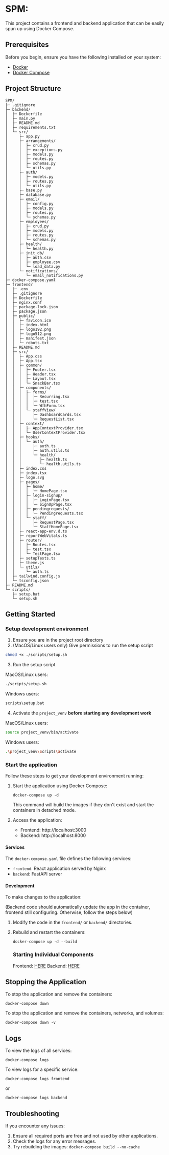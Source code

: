 # SPM:

This project contains a frontend and backend application that can be easily spun up using Docker Compose.

## Prerequisites

Before you begin, ensure you have the following installed on your system:

- [Docker](https://www.docker.com/get-started)
- [Docker Compose](https://docs.docker.com/compose/install/)

## Project Structure

```
SPM/
├─ .gitignore
├─ backend/
│  ├─ Dockerfile
│  ├─ main.py
│  ├─ README.md
│  ├─ requirements.txt
│  └─ src/
│     ├─ app.py
│     ├─ arrangements/
│     │  ├─ crud.py
│     │  ├─ exceptions.py
│     │  ├─ models.py
│     │  ├─ routes.py
│     │  ├─ schemas.py
│     │  └─ utils.py
│     ├─ auth/
│     │  ├─ models.py
│     │  ├─ routes.py
│     │  └─ utils.py
│     ├─ base.py
│     ├─ database.py
│     ├─ email/
│     │  ├─ config.py
│     │  ├─ models.py
│     │  ├─ routes.py
│     │  └─ schemas.py
│     ├─ employees/
│     │  ├─ crud.py
│     │  ├─ models.py
│     │  ├─ routes.py
│     │  └─ schemas.py
│     ├─ health/
│     │  └─ health.py
│     ├─ init_db/
│     │  ├─ auth.csv
│     │  ├─ employee.csv
│     │  └─ load_data.py
│     └─ notifications/
│        └─ email_notifications.py
├─ docker-compose.yaml
├─ frontend/
│  ├─ .env
│  ├─ .gitignore
│  ├─ Dockerfile
│  ├─ nginx.conf
│  ├─ package-lock.json
│  ├─ package.json
│  ├─ public/
│  │  ├─ favicon.ico
│  │  ├─ index.html
│  │  ├─ logo192.png
│  │  ├─ logo512.png
│  │  ├─ manifest.json
│  │  └─ robots.txt
│  ├─ README.md
│  ├─ src/
│  │  ├─ App.css
│  │  ├─ App.tsx
│  │  ├─ common/
│  │  │  ├─ Footer.tsx
│  │  │  ├─ Header.tsx
│  │  │  ├─ Layout.tsx
│  │  │  └─ SnackBar.tsx
│  │  ├─ components/
│  │  │  ├─ forms/
│  │  │  │  ├─ Recurring.tsx
│  │  │  │  ├─ test.tsx
│  │  │  │  └─ WfhForm.tsx
│  │  │  └─ staffView/
│  │  │     ├─ DashboardCards.tsx
│  │  │     └─ RequestList.tsx
│  │  ├─ context/
│  │  │  ├─ AppContextProvider.tsx
│  │  │  └─ UserContextProvider.tsx
│  │  ├─ hooks/
│  │  │  └─ auth/
│  │  │     ├─ auth.ts
│  │  │     ├─ auth.utils.ts
│  │  │     └─ health/
│  │  │        ├─ health.ts
│  │  │        └─ health.utils.ts
│  │  ├─ index.css
│  │  ├─ index.tsx
│  │  ├─ logo.svg
│  │  ├─ pages/
│  │  │  ├─ home/
│  │  │  │  └─ HomePage.tsx
│  │  │  ├─ login-signup/
│  │  │  │  ├─ LoginPage.tsx
│  │  │  │  └─ SignUpPage.tsx
│  │  │  ├─ pendingrequests/
│  │  │  │  └─ Pendingrequests.tsx
│  │  │  └─ staff/
│  │  │     ├─ RequestPage.tsx
│  │  │     └─ StaffHomePage.tsx
│  │  ├─ react-app-env.d.ts
│  │  ├─ reportWebVitals.ts
│  │  ├─ router/
│  │  │  ├─ Routes.tsx
│  │  │  ├─ test.tsx
│  │  │  └─ TestPage.tsx
│  │  ├─ setupTests.ts
│  │  ├─ theme.js
│  │  └─ utils/
│  │     └─ auth.ts
│  ├─ tailwind.config.js
│  └─ tsconfig.json
├─ README.md
└─ scripts/
   ├─ setup.bat
   └─ setup.sh
```

## Getting Started
### Setup development environment
1. Ensure you are in the project root directory
2. (MacOS/Linux users only) Give permissions to run the setup script
```bash
chmod +x ./scripts/setup.sh
```
3. Run the setup script

MacOS/Linux users:
```bash
./scripts/setup.sh
```

Windows users:
```bash
scripts\setup.bat
```

4. Activate the `project_venv` **before starting any development work**

MacOS/Linux users:
```bash
source project_venv/bin/activate
```

Windows users:
```bash
.\project_venv\Scripts\activate
```

### Start the application

Follow these steps to get your development environment running:

1. Start the application using Docker Compose:

   ```
   docker-compose up -d
   ```

   This command will build the images if they don't exist and start the containers in detached mode.

3. Access the application:
   - Frontend: http://localhost:3000
   - Backend: http://localhost:8000

#### Services

The `docker-compose.yaml` file defines the following services:

- `frontend`: React application served by Nginx
- `backend`: FastAPI server

#### Development

To make changes to the application:

(Backend code should automatically update the app in the container, frontend still configuring. Otherwise, follow the steps below)

1. Modify the code in the `frontend/` or `backend/` directories.
2. Rebuild and restart the containers:

   ```
   docker-compose up -d --build
   ```

   ### Starting Individual Components

   Frontend: [HERE](frontend/README.md)
   Backend: [HERE](backend/README.md)

## Stopping the Application

To stop the application and remove the containers:

```
docker-compose down
```

To stop the application and remove the containers, networks, and volumes:

```
docker-compose down -v
```

## Logs

To view the logs of all services:

```
docker-compose logs
```

To view logs for a specific service:

```
docker-compose logs frontend
```

or

```
docker-compose logs backend
```

## Troubleshooting

If you encounter any issues:

1. Ensure all required ports are free and not used by other applications.
2. Check the logs for any error messages.
3. Try rebuilding the images: `docker-compose build --no-cache`
